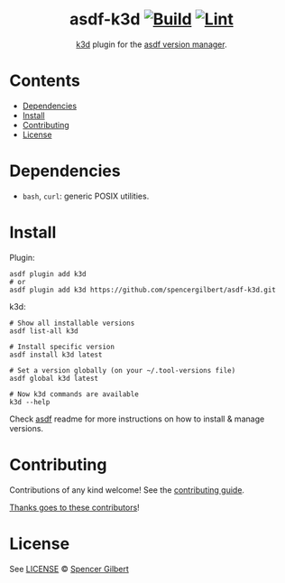 <div align="center">

# asdf-k3d [![Build](https://github.com/spencergilbert/asdf-k3d/actions/workflows/build.yml/badge.svg)](https://github.com/spencergilbert/asdf-k3d/actions/workflows/build.yml) [![Lint](https://github.com/spencergilbert/asdf-k3d/actions/workflows/lint.yml/badge.svg)](https://github.com/spencergilbert/asdf-k3d/actions/workflows/lint.yml)


[k3d](https://k3d.io/) plugin for the [asdf version manager](https://asdf-vm.com).

</div>

# Contents

- [Dependencies](#dependencies)
- [Install](#install)
- [Contributing](#contributing)
- [License](#license)

# Dependencies

- `bash`, `curl`: generic POSIX utilities.

# Install

Plugin:

```shell
asdf plugin add k3d
# or
asdf plugin add k3d https://github.com/spencergilbert/asdf-k3d.git
```

k3d:

```shell
# Show all installable versions
asdf list-all k3d

# Install specific version
asdf install k3d latest

# Set a version globally (on your ~/.tool-versions file)
asdf global k3d latest

# Now k3d commands are available
k3d --help
```

Check [asdf](https://github.com/asdf-vm/asdf) readme for more instructions on how to
install & manage versions.

# Contributing

Contributions of any kind welcome! See the [contributing guide](contributing.md).

[Thanks goes to these contributors](https://github.com/spencergilbert/asdf-k3d/graphs/contributors)!

# License

See [LICENSE](LICENSE) © [Spencer Gilbert](https://github.com/spencergilbert/)

